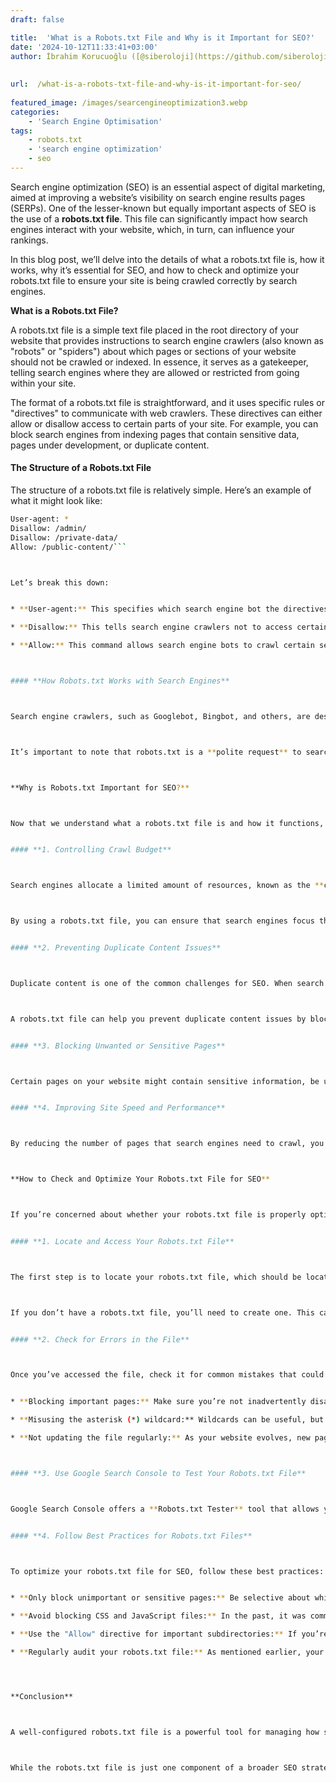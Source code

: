 ```yaml
---
draft: false

title:  'What is a Robots.txt File and Why is it Important for SEO?'
date: '2024-10-12T11:33:41+03:00'
author: İbrahim Korucuoğlu ([@siberoloji](https://github.com/siberoloji))
 
 
url:  /what-is-a-robots-txt-file-and-why-is-it-important-for-seo/
 
featured_image: /images/searcengineoptimization3.webp
categories:
    - 'Search Engine Optimisation'
tags:
    - robots.txt
    - 'search engine optimization'
    - seo
---
```



Search engine optimization (SEO) is an essential aspect of digital marketing, aimed at improving a website’s visibility on search engine results pages (SERPs). One of the lesser-known but equally important aspects of SEO is the use of a **robots.txt file**. This file can significantly impact how search engines interact with your website, which, in turn, can influence your rankings.



In this blog post, we’ll delve into the details of what a robots.txt file is, how it works, why it’s essential for SEO, and how to check and optimize your robots.txt file to ensure your site is being crawled correctly by search engines.



**What is a Robots.txt File?**



A robots.txt file is a simple text file placed in the root directory of your website that provides instructions to search engine crawlers (also known as "robots" or "spiders") about which pages or sections of your website should not be crawled or indexed. In essence, it serves as a gatekeeper, telling search engines where they are allowed or restricted from going within your site.



The format of a robots.txt file is straightforward, and it uses specific rules or "directives" to communicate with web crawlers. These directives can either allow or disallow access to certain parts of your site. For example, you can block search engines from indexing pages that contain sensitive data, pages under development, or duplicate content.


#### **The Structure of a Robots.txt File**



The structure of a robots.txt file is relatively simple. Here’s an example of what it might look like:


```bash
User-agent: *
Disallow: /admin/
Disallow: /private-data/
Allow: /public-content/```



Let’s break this down:


* **User-agent:** This specifies which search engine bot the directives apply to. The asterisk (*) is a wildcard that means the rule applies to all crawlers.

* **Disallow:** This tells search engine crawlers not to access certain parts of the site. In the above example, pages within the `/admin/` and `/private-data/` directories are off-limits to bots.

* **Allow:** This command allows search engine bots to crawl certain sections of the site, even if a broader disallow rule is in place. For instance, while the `/admin/` directory might be blocked, the `/public-content/` section is permitted for crawling.



#### **How Robots.txt Works with Search Engines**



Search engine crawlers, such as Googlebot, Bingbot, and others, are designed to obey the instructions laid out in your robots.txt file. When a crawler visits your website, it first checks for the existence of this file in your site’s root directory. If the file is present, the bot reads it and follows the instructions provided within the file.



It’s important to note that robots.txt is a **polite request** to search engines. Most reputable search engines will respect the rules in your robots.txt file, but it’s not an enforceable security measure. Malicious bots or scrapers may choose to ignore the file and crawl the restricted areas anyway, so robots.txt should not be used to block access to sensitive data—use more secure methods, such as password protection or firewalls, for that purpose.



**Why is Robots.txt Important for SEO?**



Now that we understand what a robots.txt file is and how it functions, let’s explore why it’s crucial for SEO. While it may seem like a small, technical detail, the robots.txt file can have a substantial impact on your site’s performance in search engine rankings.


#### **1. Controlling Crawl Budget**



Search engines allocate a limited amount of resources, known as the **crawl budget**, to each website. This means that they can only spend a finite amount of time crawling and indexing your pages. If your website contains thousands of pages or includes content that doesn’t need to be indexed (e.g., admin pages, login pages, or duplicate content), the crawl budget can be wasted on these less important sections.



By using a robots.txt file, you can ensure that search engines focus their attention on the pages that matter most for SEO, such as your homepage, product pages, blog posts, or landing pages. For large websites, optimizing the crawl budget is essential for ensuring that the most valuable content is indexed efficiently.


#### **2. Preventing Duplicate Content Issues**



Duplicate content is one of the common challenges for SEO. When search engines find multiple pages on your website with similar or identical content, they may struggle to determine which version to rank higher, potentially leading to a dilution of your search engine rankings. In some cases, this can even cause penalties or lower visibility in search results.



A robots.txt file can help you prevent duplicate content issues by blocking crawlers from indexing pages that have redundant or similar content. For example, you might use robots.txt to block tag archives, category pages, or printer-friendly versions of posts that replicate existing content.


#### **3. Blocking Unwanted or Sensitive Pages**



Certain pages on your website might contain sensitive information, be under development, or simply not be relevant to the public. For instance, you wouldn’t want your site’s admin dashboard or internal search results pages to appear in search engine results. The robots.txt file allows you to block these types of pages from being crawled and indexed, ensuring that only the most relevant and appropriate content is visible to users.


#### **4. Improving Site Speed and Performance**



By reducing the number of pages that search engines need to crawl, you can indirectly improve your site’s speed and performance. When search engines focus their efforts on your most valuable pages, they’re able to crawl, index, and rank these pages more efficiently. Additionally, optimizing crawl efficiency ensures that search engines can regularly revisit and re-index your most important content, keeping it up-to-date in search results.



**How to Check and Optimize Your Robots.txt File for SEO**



If you’re concerned about whether your robots.txt file is properly optimized for SEO, the good news is that it’s relatively easy to check, edit, and optimize. Below are some best practices for managing your robots.txt file to ensure that it supports your SEO goals.


#### **1. Locate and Access Your Robots.txt File**



The first step is to locate your robots.txt file, which should be located at the root directory of your website (e.g., `www.yourwebsite.com/robots.txt`). You can access it by typing `/robots.txt` at the end of your website’s URL.



If you don’t have a robots.txt file, you’ll need to create one. This can be done by using an FTP client or through your website’s content management system (CMS) if it allows access to the file structure. For WordPress users, there are plugins available (such as Yoast SEO) that make it easy to generate and manage a robots.txt file without having to handle the technical details.


#### **2. Check for Errors in the File**



Once you’ve accessed the file, check it for common mistakes that could negatively impact your SEO. Some errors to watch out for include:


* **Blocking important pages:** Make sure you’re not inadvertently disallowing crawlers from accessing key pages that should be indexed.

* **Misusing the asterisk (*) wildcard:** Wildcards can be useful, but if used incorrectly, they can unintentionally block large sections of your site from being crawled.

* **Not updating the file regularly:** As your website evolves, new pages may be added that need to be crawled or excluded from indexing. Regularly review and update your robots.txt file to reflect these changes.



#### **3. Use Google Search Console to Test Your Robots.txt File**



Google Search Console offers a **Robots.txt Tester** tool that allows you to test whether your file is functioning as expected. Simply log in to your Google Search Console account, navigate to the "Crawl" section, and select "robots.txt Tester." This tool will tell you if there are any issues with your file and whether specific pages are blocked or accessible as intended.


#### **4. Follow Best Practices for Robots.txt Files**



To optimize your robots.txt file for SEO, follow these best practices:


* **Only block unimportant or sensitive pages:** Be selective about which pages you block. Focus on non-essential or irrelevant content that won’t provide value to users if indexed.

* **Avoid blocking CSS and JavaScript files:** In the past, it was common practice to block CSS and JavaScript files using robots.txt. However, search engines like Google now encourage allowing crawlers to access these files, as they help Google understand how your site functions and looks.

* **Use the "Allow" directive for important subdirectories:** If you’re blocking an entire section of your site but want to allow certain subdirectories, use the "Allow" directive to specify which pages should still be crawled.

* **Regularly audit your robots.txt file:** As mentioned earlier, your site will evolve over time. Regular audits of your robots.txt file ensure that it remains up-to-date and properly configured for SEO.




**Conclusion**



A well-configured robots.txt file is a powerful tool for managing how search engines interact with your website. By using it effectively, you can control your crawl budget, prevent duplicate content, block unwanted pages, and improve your site’s overall performance.



While the robots.txt file is just one component of a broader SEO strategy, it’s an essential one that should not be overlooked. By checking and optimizing your robots.txt file regularly, you’ll ensure that your website is being crawled and indexed in a way that maximizes its potential to rank higher in search engine results, ultimately driving more traffic and visibility for your business.
